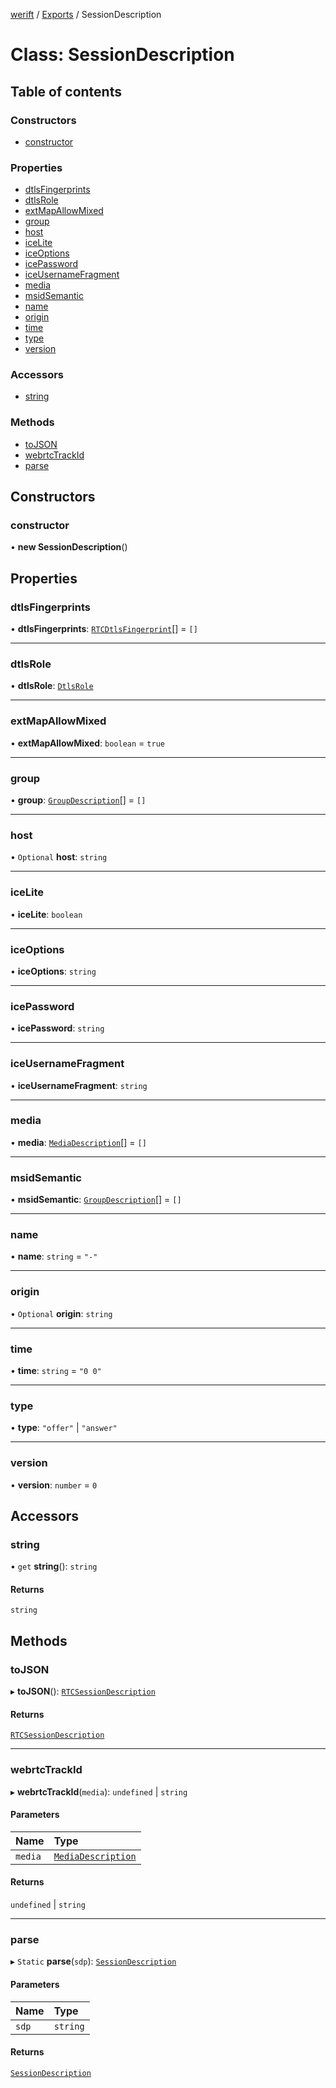 [werift](../README.md) / [Exports](../modules.md) / SessionDescription

# Class: SessionDescription

## Table of contents

### Constructors

- [constructor](SessionDescription.md#constructor)

### Properties

- [dtlsFingerprints](SessionDescription.md#dtlsfingerprints)
- [dtlsRole](SessionDescription.md#dtlsrole)
- [extMapAllowMixed](SessionDescription.md#extmapallowmixed)
- [group](SessionDescription.md#group)
- [host](SessionDescription.md#host)
- [iceLite](SessionDescription.md#icelite)
- [iceOptions](SessionDescription.md#iceoptions)
- [icePassword](SessionDescription.md#icepassword)
- [iceUsernameFragment](SessionDescription.md#iceusernamefragment)
- [media](SessionDescription.md#media)
- [msidSemantic](SessionDescription.md#msidsemantic)
- [name](SessionDescription.md#name)
- [origin](SessionDescription.md#origin)
- [time](SessionDescription.md#time)
- [type](SessionDescription.md#type)
- [version](SessionDescription.md#version)

### Accessors

- [string](SessionDescription.md#string)

### Methods

- [toJSON](SessionDescription.md#tojson)
- [webrtcTrackId](SessionDescription.md#webrtctrackid)
- [parse](SessionDescription.md#parse)

## Constructors

### constructor

• **new SessionDescription**()

## Properties

### dtlsFingerprints

• **dtlsFingerprints**: [`RTCDtlsFingerprint`](RTCDtlsFingerprint.md)[] = `[]`

___

### dtlsRole

• **dtlsRole**: [`DtlsRole`](../modules.md#dtlsrole)

___

### extMapAllowMixed

• **extMapAllowMixed**: `boolean` = `true`

___

### group

• **group**: [`GroupDescription`](GroupDescription.md)[] = `[]`

___

### host

• `Optional` **host**: `string`

___

### iceLite

• **iceLite**: `boolean`

___

### iceOptions

• **iceOptions**: `string`

___

### icePassword

• **icePassword**: `string`

___

### iceUsernameFragment

• **iceUsernameFragment**: `string`

___

### media

• **media**: [`MediaDescription`](MediaDescription.md)[] = `[]`

___

### msidSemantic

• **msidSemantic**: [`GroupDescription`](GroupDescription.md)[] = `[]`

___

### name

• **name**: `string` = `"-"`

___

### origin

• `Optional` **origin**: `string`

___

### time

• **time**: `string` = `"0 0"`

___

### type

• **type**: ``"offer"`` \| ``"answer"``

___

### version

• **version**: `number` = `0`

## Accessors

### string

• `get` **string**(): `string`

#### Returns

`string`

## Methods

### toJSON

▸ **toJSON**(): [`RTCSessionDescription`](RTCSessionDescription.md)

#### Returns

[`RTCSessionDescription`](RTCSessionDescription.md)

___

### webrtcTrackId

▸ **webrtcTrackId**(`media`): `undefined` \| `string`

#### Parameters

| Name | Type |
| :------ | :------ |
| `media` | [`MediaDescription`](MediaDescription.md) |

#### Returns

`undefined` \| `string`

___

### parse

▸ `Static` **parse**(`sdp`): [`SessionDescription`](SessionDescription.md)

#### Parameters

| Name | Type |
| :------ | :------ |
| `sdp` | `string` |

#### Returns

[`SessionDescription`](SessionDescription.md)
